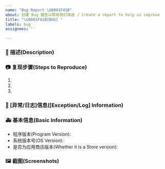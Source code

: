 ```yaml
---
name: "Bug Report \U0001F41B"
about: 创建 Bug 报告以帮助我们改进 / Create a report to help us improve
title: "\U0001F41B[BUG] "
labels: bug
assignees: ''

---
```


### 🐛 描述(Description)

<!--
详细地描述 bug，让大家都能理解，请一定确定你所要发布的内容是一个Bug，如果不确定请发 Question
Describe the bug in detail so that everyone can understand it
-->

### 📷 复现步骤(Steps to Reproduce)

<!--
清晰描述复现步骤，让别人也能看到问题
Clearly describe the reproduction steps so that others can see the problem
-->
1. 
2. 
3. 

### 📄 [异常/日志]信息([Exception/Log] Information)

### 🚑 基本信息(Basic Information)

- 程序版本(Program Version):
- 系统版本号(OS Version): <!-- example Windows 10.19042.844(see winver) / macOS Monterey 12 / Ubuntu 20.04.2 LTS -->
- 是否为应用商店版本(Whether it is a Store version): <!--是(Yes)/否(No)-->

### 🖼 截图(Screenshots)

<!--
截图可以贴在这里
Screenshots can be posted here
-->
